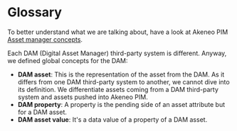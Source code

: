 # Glossary

To better understand what we are talking about, have a look at Akeneo PIM [Asset manager concepts](/documentation/asset-manager.html#concepts-resources).

Each DAM (Digital Asset Manager) third-party system is different. Anyway, we defined global concepts for the DAM:
- **DAM asset**: This is the representation of the asset from the DAM. 
As it differs from one DAM third-party system to another, we cannot dive into its definition.
We differentiate assets coming from a DAM third-party system and assets pushed into Akeneo PIM. 
- **DAM property**: A property is the pending side of an asset attribute but for a DAM asset.
- **DAM asset value**: It's a data value of a property of a DAM asset.

